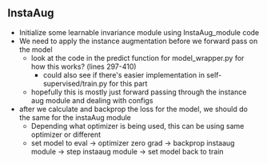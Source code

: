 ## InstaAug
* Initialize some learnable invariance module using InstaAug_module code
* We need to apply the instance augmentation before we forward pass on the model
    * look at the code in the predict function for model_wrapper.py for how this works? (lines 297-410)
        * could also see if there's easier implementation in self-supervised/train.py for this part
    * hopefully this is mostly just forward passing through the instance aug module and dealing with configs
* after we calculate and backprop the loss for the model, we should do the same for the instaAug module
    * Depending what optimizer is being used, this can be using same optimizer or different 
    * set model to eval -> optimizer zero grad -> backprop instaaug module -> step instaaug module -> set model back to train